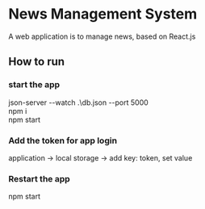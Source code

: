 # News Management System
A web application is to manage news, based on React.js  

## How to run
### start the app
json-server --watch .\db.json --port 5000  
npm i  
npm start  

### Add the token for app login
application -> local storage -> add key: token, set value  

### Restart the app
npm start  
